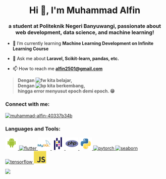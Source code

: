 <h1 align="center">Hi 👋, I'm Muhammad Alfin</h1>
<h3 align="center">a student at Politeknik Negeri Banyuwangi, passionate about web development, data science, and machine learning!</h3>

- 🌱 I’m currently learning **Machine Learning Development on Infinite Learning Course**

- 💬 Ask me about **Laravel, Scikit-learn, pandas, etc.**

- 📫 How to reach me **alfin2501@gmail.com**

> **Dengan ![fw](https://latex.codecogs.com/svg.image?\hat{y}&space;=&space;f(Wx&plus;b)&transparent=false) kita belajar,**  
> **Dengan ![bp](https://latex.codecogs.com/svg.image?\frac{\partial&space;L}{\partial&space;W}) kita berkembang,**  
> **hingga error menyusut epoch demi epoch. 😁**


<h3 align="left">Connect with me:</h3>
<p align="left">
<a href="https://linkedin.com/in/muhammad-alfin-40337b34b" target="blank"><img align="center" src="https://raw.githubusercontent.com/rahuldkjain/github-profile-readme-generator/master/src/images/icons/Social/linked-in-alt.svg" alt="muhammad-alfin-40337b34b" height="30" width="40" /></a>
</p>

<h3 align="left">Languages and Tools:</h3>
<p align="left"> <a href="https://developer.android.com" target="_blank" rel="noreferrer"> <img src="https://raw.githubusercontent.com/devicons/devicon/master/icons/android/android-original-wordmark.svg" alt="android" width="40" height="40"/> </a> <a href="https://flutter.dev" target="_blank" rel="noreferrer"> <img src="https://www.vectorlogo.zone/logos/flutterio/flutterio-icon.svg" alt="flutter" width="40" height="40"/> </a> <a href="https://www.mysql.com/" target="_blank" rel="noreferrer"> <img src="https://raw.githubusercontent.com/devicons/devicon/master/icons/mysql/mysql-original-wordmark.svg" alt="mysql" width="40" height="40"/> </a> <a href="https://pandas.pydata.org/" target="_blank" rel="noreferrer"> <img src="https://raw.githubusercontent.com/devicons/devicon/2ae2a900d2f041da66e950e4d48052658d850630/icons/pandas/pandas-original.svg" alt="pandas" width="40" height="40"/> </a> <a href="https://www.php.net" target="_blank" rel="noreferrer"> <img src="https://raw.githubusercontent.com/devicons/devicon/master/icons/php/php-original.svg" alt="php" width="40" height="40"/> </a> <a href="https://www.python.org" target="_blank" rel="noreferrer"> <img src="https://raw.githubusercontent.com/devicons/devicon/master/icons/python/python-original.svg" alt="python" width="40" height="40"/> </a> <a href="https://pytorch.org/" target="_blank" rel="noreferrer"> <img src="https://www.vectorlogo.zone/logos/pytorch/pytorch-icon.svg" alt="pytorch" width="40" height="40"/> </a> <a href="https://seaborn.pydata.org/" target="_blank" rel="noreferrer"> <img src="https://seaborn.pydata.org/_images/logo-mark-lightbg.svg" alt="seaborn" width="40" height="40"/> </a> <a href="https://www.tensorflow.org" target="_blank" rel="noreferrer"> <img src="https://www.vectorlogo.zone/logos/tensorflow/tensorflow-icon.svg" alt="tensorflow" width="40" height="40"/> </a> <a href="https://www.w3schools.com/js/" target="_blank" rel="noreferrer"> <img src="https://github.com/devicons/devicon/blob/master/icons/javascript/javascript-original.svg" alt="tensorflow" width="40" height="40"/> </a> </p>
<img src="https://media1.tenor.com/m/8eXM7CkKrb8AAAAC/obviii-ibvii.gif" width="300">


